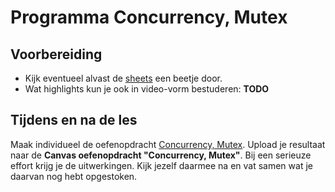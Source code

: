 # Programma Concurrency, Mutex
## Voorbereiding
- Kijk eventueel alvast de [sheets](../../onderwijsmateriaal/presentaties/sheets-concurrency.pdf) een beetje door.
- Wat highlights kun je ook in video-vorm bestuderen: **TODO**

## Tijdens en na de les
Maak individueel de oefenopdracht [Concurrency, Mutex](../../onderwijsmateriaal/opdrachten/oefenopdrachten/concurrency-mutex/concurrency-mutex.md). Upload je resultaat naar de **Canvas oefenopdracht "Concurrency, Mutex"**. Bij een serieuze effort krijg je de uitwerkingen. Kijk jezelf daarmee na en vat samen wat je daarvan nog hebt opgestoken.

